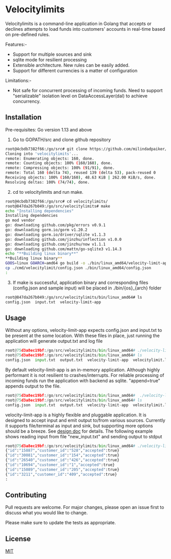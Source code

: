 # Velocitylimits

Velocitylimits is a command-line application in Golang that accepts or declines attempts to load funds into customers' accounts in real-time based on pre-defined rules.

Features:-

* Support for multiple sources and sink
* sqlite mode for resilient processing
* Extensible architecture. New rules can be easily added.
* Support for different currencies is a matter of configuration

Limitations:-
* Not safe for concurrent processing of incoming funds. Need to support "serializable" isolation level on DataAccessLayer(dal) to achieve concurrency.
## Installation

Pre-requisites: Go version 1.13 and above

1. Go to GOPATH/src and clone github repository

```bash
root@4cbdb7382f66:/go/src# git clone https://github.com/milindadpaiker/velocitylimits.git
Cloning into 'velocitylimits'...
remote: Enumerating objects: 160, done.
remote: Counting objects: 100% (160/160), done.
remote: Compressing objects: 100% (91/91), done.
remote: Total 160 (delta 74), reused 139 (delta 53), pack-reused 0
Receiving objects: 100% (160/160), 48.63 KiB | 262.00 KiB/s, done.
Resolving deltas: 100% (74/74), done.
```
2. cd to velocitylimits and run make. 

```bash
root@4cbdb7382f66:/go/src# cd velocitylimits/
root@847da267b049:/go/src/velocitylimits# make
echo "Installing dependencies"
Installing dependencies
go mod vendor
go: downloading github.com/pkg/errors v0.9.1
go: downloading gorm.io/gorm v1.20.2
go: downloading gorm.io/driver/sqlite v1.1.3
go: downloading github.com/jinzhu/inflection v1.0.0
go: downloading github.com/jinzhu/now v1.1.1
go: downloading github.com/mattn/go-sqlite3 v1.14.3
echo "**Building linux binary**"
**Building linux binary**
GOOS=linux GOARCH=amd64 go build -o ./bin/linux_amd64/velocity-limit-app ./cmd/velocitylimit
cp ./cmd/velocitylimit/config.json ./bin/linux_amd64/config.json
:
```
3. If make is successful, application binary and corresponding files (config.json and sample input) will be placed in ./bin/{os}_{arch} folder

```bash
root@847da267b049:/go/src/velocitylimits/bin/linux_amd64# ls
config.json  input.txt  velocity-limit-app
```

## Usage

Without any options, velocity-limit-app expects config.json and input.txt to be present at the some location. With these files in place, just running the application will generate output.txt and log file

```python
root@75d3a8ec19bf:/go/src/velocitylimits/bin/linux_amd64# ./velocity-limit-app
root@75d3a8ec19bf:/go/src/velocitylimits/bin/linux_amd64# ls
config.json  input.txt  output.txt  velocity-limit-app  velocitylimit.log
```

By default velocity-limit-app is an in-memory application. Although highly performant it is not resilient to crashes/interrupts. For reliable processing of incoming funds run the application with backend as sqlite. "append=true" appends output to the file.

```python
root@75d3a8ec19bf:/go/src/velocitylimits/bin/linux_amd64#  ./velocity-limit-app -backend="sqlite" -append=true
root@75d3a8ec19bf:/go/src/velocitylimits/bin/linux_amd64# ls
config.json  input.txt  output.txt  velocity-limit-app  velocitylimit.log  velocitylimits.db
```

velocity-limit-app is a highly flexible and pluggable application. It is designed to accept input and emit output to/from various sources. Currently it supports file/terminal as input and sink, but supporting more options should be a breeze. See  [design doc](design.md) for details.
The following example shows reading input from file "new_input.txt" and sending output to stdput

```python
root@75d3a8ec19bf:/go/src/velocitylimits/bin/linux_amd64# ./velocity-limit-app -infile=new_input.txt -stdout=true
{"id":"15887","customer_id":"528","accepted":true}
{"id":"30081","customer_id":"154","accepted":true}
{"id":"26540","customer_id":"426","accepted":true}
{"id":"10694","customer_id":"1","accepted":true}
{"id":"15089","customer_id":"205","accepted":true}
{"id":"3211","customer_id":"409","accepted":true}
:
```

## Contributing
Pull requests are welcome. For major changes, please open an issue first to discuss what you would like to change.

Please make sure to update the tests as appropriate.

## License
[MIT](https://choosealicense.com/licenses/mit/)